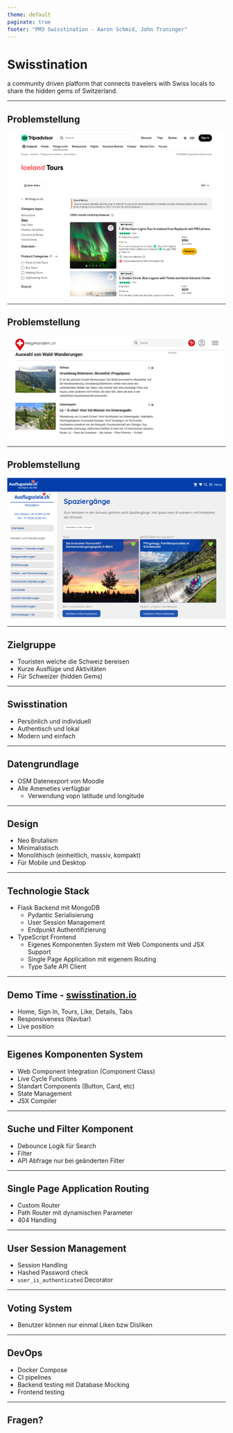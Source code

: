 ```yaml
---
theme: default
paginate: true
footer: "PM3 Swisstination - Aaron Schmid, John Truninger"
---
```


<!-- _class: lead -->

# Swisstination

a community driven platform that connects travelers with Swiss locals to share the hidden gems of Switzerland.

---

## Problemstellung

![w:700](assets/tripadvisor.png)

---

## Problemstellung

![w:1050](assets/wegwandern.png)

---

## Problemstellung

![w:800](assets/ausflugsziele.png)

---

## Zielgruppe

- Touristen welche die Schweiz bereisen
- Kurze Ausflüge und Aktivitäten
- Für Schweizer (hidden Gems)

---

## Swisstination

- Persönlich und individuell
- Authentisch und lokal
- Modern und einfach

---

## Datengrundlage

- OSM Datenexport von Moodle
- Alle Ameneties verfügbar
  - Verwendung vopn latitude und longitude

---

## Design

- Neo Brutalism
- Minimalistisch
- Monolithisch (einheitlich, massiv, kompakt)
- Für Mobile und Desktop

---

## Technologie Stack

- Flask Backend mit MongoDB
  - Pydantic Serialisierung
  - User Session Management
  - Endpunkt Authentifizierung
- TypeScript Frontend
  - Eigenes Komponenten System mit Web Components und JSX Support
  - Single Page Application mit eigenem Routing
  - Type Safe API Client

---

## Demo Time - [swisstination.io](http://localhost:5173/)

- Home, Sign In, Tours, Like, Details, Tabs
- Responsiveness (Navbar)
- Live position

---

## Eigenes Komponenten System

- Web Component Integration (Component Class)
- Live Cycle Functions
- Standart Components (Button, Card, etc)
- State Management
- JSX Compiler

---

## Suche und Filter Komponent

- Debounce Logik für Search
- Filter
- API Abfrage nur bei geänderten Filter

---

## Single Page Application Routing

- Custom Router
- Path Router mit dynamischen Parameter
- 404 Handling

---

## User Session Management

- Session Handling
- Hashed Password check
- `user_is_authenticated` Decorator

---

## Voting System

- Benutzer können nur einmal Liken bzw Disliken

---

## DevOps

- Docker Compose
- CI pipelines
- Backend testing mit Database Mocking
- Frontend testing

---

## Fragen?
